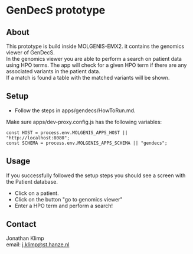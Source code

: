 # GenDecS prototype

## About
This prototype is build inside MOLGENIS-EMX2. it contains the genomics viewer of GenDecS.  
In the genomics viewer you are able to 
perform a search on patient data using HPO terms. 
The app will check for a given HPO term if there are any associated variants in the patient data.    
If a match is found a table with the matched variants will be shown.

## Setup

* Follow the steps in apps/gendecs/HowToRun.md.

Make sure apps/dev-proxy.config.js has the following variables:
```
const HOST = process.env.MOLGENIS_APPS_HOST || "http://localhost:8080";
const SCHEMA = process.env.MOLGENIS_APPS_SCHEMA || "gendecs";
```

## Usage

If you successfully followed the setup steps you should see a screen 
with the Patient database. 

* Click on a patient.
* Click on the button "go to genomics viewer"
* Enter a HPO term and perform a search!

## Contact

Jonathan Klimp  
email: j.klimp@st.hanze.nl
